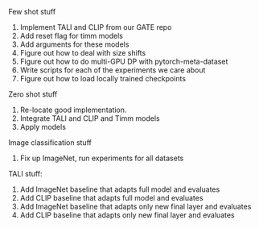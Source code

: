 Few shot stuff

1. Implement TALI and CLIP from our GATE repo
2. Add reset flag for timm models
3. Add arguments for these models
4. Figure out how to deal with size shifts
5. Figure out how to do multi-GPU DP with pytorch-meta-dataset
6. Write scripts for each of the experiments we care about
7. Figure out how to load locally trained checkpoints

Zero shot stuff

1. Re-locate good implementation. 
2. Integrate TALI and CLIP and Timm models
3. Apply models

Image classification stuff

1. Fix up ImageNet, run experiments for all datasets



TALI stuff:

1. Add ImageNet baseline that adapts full model and evaluates
2. Add CLIP baseline that adapts full model and evaluates
3. Add ImageNet baseline that adapts only new final layer and evaluates
4. Add CLIP baseline that adapts only new final layer and evaluates